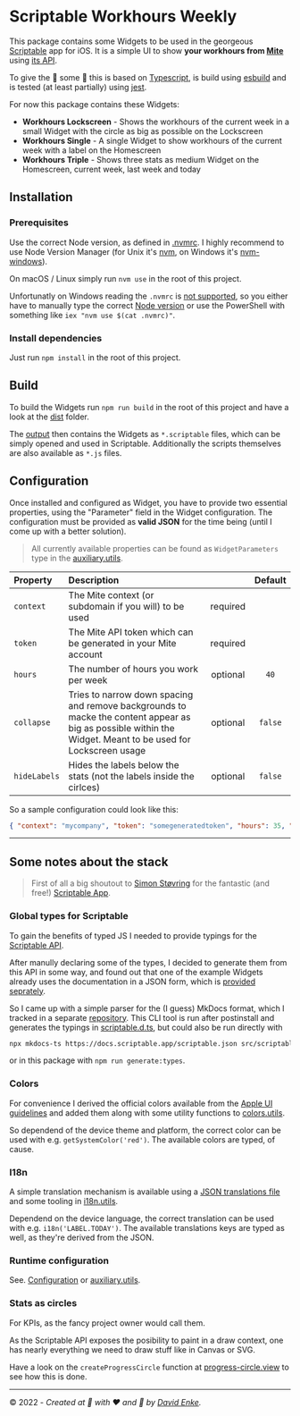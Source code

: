 # Scriptable Workhours Weekly

This package contains some Widgets to be used in the georgeous [Scriptable](https://scriptable.app) app for iOS.
It is a simple UI to show **your workhours from [Mite](https://mite.yo.lk)** using [its API](https://mite.yo.lk/en/api/).

To give the 🦄 some 🍫 this is based on [Typescript](https://www.typescriptlang.org/), is build using [esbuild](https://esbuild.github.io/) and is tested (at least partially) using [jest](https://jestjs.io/).

For now this package contains these Widgets:

- **Workhours Lockscreen** - Shows the workhours of the current week in a small Widget with the circle as big as possible on the Lockscreen
- **Workhours Single** - A single Widget to show workhours of the current week with a label on the Homescreen
- **Workhours Triple** - Shows three stats as medium Widget on the Homescreen, current week, last week and today

## Installation

### Prerequisites

Use the correct Node version, as defined in [.nvmrc](.nvmrc). I highly recommend to use Node Version Manager (for Unix it's [nvm](https://github.com/nvm-sh/nvm), on Windows it's [nvm-windows](https://github.com/coreybutler/nvm-windows)).

On macOS / Linux simply run `nvm use` in the root of this project.

Unfortunatly on Windows reading the `.nvmrc` is [not supported](https://github.com/coreybutler/nvm-windows/wiki/Common-Issues#why-isnt-nvmrc-supported-why-arent-some-nvm-for-macoslinux-features-supported), so you either have to manually type the correct [Node version](.nvmrc) or use the PowerShell with something like `iex "nvm use $(cat .nvmrc)"`.

### Install dependencies

Just run `npm install` in the root of this project.

## Build

To build the Widgets run `npm run build` in the root of this project and have a look at the [dist](dist) folder.

The [output](dist) then contains the Widgets as `*.scriptable` files, which can be simply opened and used in Scriptable. Additionally the scripts themselves are also available as `*.js` files.

## Configuration

Once installed and configured as Widget, you have to provide two essential properties, using the "Parameter" field in the Widget configuration. The configuration must be provided as **valid JSON** for the time being (until I come up with a better solution).

> All currently available properties can be found as `WidgetParameters` type in the [auxiliary.utils](src/utils/auxiliary.utils.ts).

| Property     | Description                                                                                                                                                 |          | Default |
| :----------- | :---------------------------------------------------------------------------------------------------------------------------------------------------------- | :------: | :-----: |
| `context`    | The Mite context (or subdomain if you will) to be used                                                                                                      | required |         |
| `token`      | The Mite API token which can be generated in your Mite account                                                                                              | required |         |
| `hours`      | The number of hours you work per week                                                                                                                       | optional |  `40`   |
| `collapse`   | Tries to narrow down spacing and remove backgrounds to macke the content appear as big as possible within the Widget. Meant to be used for Lockscreen usage | optional | `false` |
| `hideLabels` | Hides the labels below the stats (not the labels inside the cirlces)                                                                                        | optional | `false` |

So a sample configuration could look like this:

```json
{ "context": "mycompany", "token": "somegeneratedtoken", "hours": 35, "hideLabels": true }
```

---

## Some notes about the stack

> First of all a big shoutout to [Simon Støvring](https://github.com/simonbs) for the fantastic (and free!) [Scriptable App](https://scriptable.app).

### Global types for Scriptable

To gain the benefits of typed JS I needed to provide typings for the [Scriptable API](https://docs.scriptable.app).

After manully declaring some of the types, I decided to generate them from this API in some way, and found out that one of the example Widgets already uses the documentation in a JSON form, which is [provided seprately](https://docs.scriptable.app/scriptable.json).

So I came up with a simple parser for the (I guess) MkDocs format, which I tracked in a separate [repository](https://github.com/davidenke/mkdocs-ts). This CLI tool is run after postinstall and generates the typings in [scriptable.d.ts](src/scriptable.d.ts), but could also be run directly with

```bash
npx mkdocs-ts https://docs.scriptable.app/scriptable.json src/scriptable.d.ts
```

or in this package with `npm run generate:types`.

### Colors

For convenience I derived the official colors available from the [Apple UI guidelines](https://developer.apple.com/design/human-interface-guidelines/foundations/color/#specifications) and added them along with some utility functions to [colors.utils](src/utils/colors.utils.ts).

So dependend of the device theme and platform, the correct color can be used with e.g. `getSystemColor('red')`. The available colors are typed, of cause.

### I18n

A simple translation mechanism is available using a [JSON translations file](src/translations.json) and some tooling in [i18n.utils](src/utils/i18n.utils.ts).

Dependend on the device language, the correct translation can be used with e.g. `i18n('LABEL.TODAY')`. The available translations keys are typed as well, as they're derived from the JSON.

### Runtime configuration

See. [Configuration](#configuration) or [auxiliary.utils](src/utils/auxiliary.utils.ts).

### Stats as circles

For KPIs, as the fancy project owner would call them.

As the Scriptable API exposes the posibility to paint in a draw context, one has nearly everything we need to draw stuff like in Canvas or SVG.

Have a look on the `createProgressCircle` function at [progress-circle.view](src/view/progress-circle.view.ts) to see how this is done.

---

&copy; 2022 - _Created at 🌙 with ❤️ and 🍺 by [David Enke](https://github.com/davidenke)._
